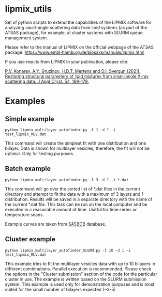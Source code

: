 # lipmix_utils

Set of python scripts to extend the capabilities of the LIPMIX software for analyzing small-angle scattering data from lipid systems (as part of the ATSAS package), for example, at cluster systems with SLURM queue management system.

Please refer to the manual of LIPMIX on the official webpage of the ATSAS package: https://www.embl-hamburg.de/biosaxs/manuals/lipmix.html

If you use results from LIPMIX in your publication, please cite:

[P.V. Konarev, A.Y. Gruzinov, H.D.T. Mertens and D.I. Svergun (2021). Restoring structural parameters of lipid mixtures from small-angle X-ray scattering data. J Appl Cryst. 54, 169-179.](https://journals.iucr.org/j/issues/2021/01/00/fs5188/fs5188.pdf)

# Examples

## Simple example

```
python lipmix_multilayer_autofinder.py -l 1 -d 1 -i test_lipmix_MLV.dat
```

This command will create the simplest fit with one distribution and one bilayer. Data is shown for multilayer vesicles; therefore, the fit will not be optimal. Only for testing purposes.

## Batch example
```
python lipmix_multilayer_autofinder.py -l 3 -d 1 -i *.dat
```
This command will go over the sorted list of *.dat files in the current directory and attempt to fit the data with a maximum of 3 layers and 1 distribution. Results will be saved in a separate directory with the name of the current *.dat file. This task can be run on the local computer and be executed in a reasonable amount of time. Useful for time series or temperature scans.

Example curves are taken from [SASBDB](https://www.sasbdb.org/project/776/) database.

## Cluster example
```
python lipmix_multilayer_autofinder_SLURM.py -l 10 -d 1 -i test_lipmix_MLV.dat
```

This example tries to fit the multilayer vesicles data with up to 10 bilayers in different combinations. Parallel execution is recommended.
Please check the options in the "Cluster submission" section of the code for the particular cluster in use. The example is written based on the SLURM submission system. This example is used only for demonstration purposes and is most suited for the small number of bilayers expected (~3-5).
